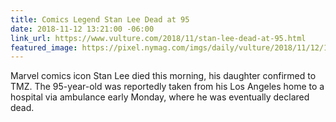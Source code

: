 ```yaml
---
title: Comics Legend Stan Lee Dead at 95
date: 2018-11-12 13:21:00 -06:00
link_url: https://www.vulture.com/2018/11/stan-lee-dead-at-95.html
featured_image: https://pixel.nymag.com/imgs/daily/vulture/2018/11/12/12-stan-lee.w1200.h630.jpg
---
```


Marvel comics icon Stan Lee died this morning, his daughter confirmed to TMZ. The 95-year-old was reportedly taken from his Los Angeles home to a hospital via ambulance early Monday, where he was eventually declared dead.